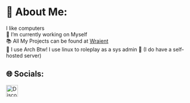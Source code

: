 # 💫 About Me:
I like computers <br> 🔭 I’m currently working on Myself<br> 📚 All My Projects can be found at [Wraient](https://github.com/Wraient?tab=repositories) <br> 🐧 I use Arch Btw! I use linux to roleplay as a sys admin 🫣 (I do have a self-hosted server) 

## 🌐 Socials:
<a href="https://discordapp.com/users/500639506308005911" target="_blank">
  <img src="https://cdn.prod.website-files.com/6257adef93867e50d84d30e2/62fddf0fde45a8baedcc7ee5_847541504914fd33810e70a0ea73177e%20(2)-1.png" alt="Discord" width="32" height="32">
</a>
